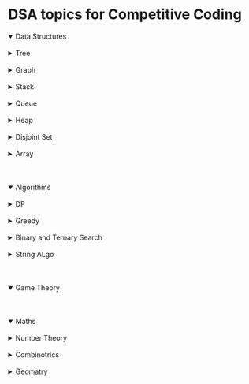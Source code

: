 # DSA topics for Competitive Coding #

<details open>
<summary>Data Structures</summary>
<br>
  <details>
  <summary>Tree</summary>
    
  <details>
    <summary>Binary Tree</summary>
  </details>
  <details>
    <summary>BIT/Fenwick Tree</summary>
  </details>
  <details>
    <summary>Segment Tree</summary>
  </details>
  <details>
    <summary>Trie</summary>
  </details>
  <details>
    <summary>Binary Search Tree</summary>
  </details>
  <details>
    <summary>AVL Tree</summary>
  </details>
  <details>
    <summary>Heap</summary>
    <details>
    <summary>MinHeap</summary>
    </details>
    <details>
    <summary>MaxHeap</summary>
    </details>
  </details>
  <details>
    <summary>Red Black Tree</summary>
  </details>
  <details>
    <summary>Splay Tree</summary>
  </details>
  <details>
    <summary>Treap</summary>
  </details>
  <details>
    <summary>Suffix Tree</summary>
  </details>
  <details>
  <summary>Prefix Tree</summary>
  </details>
  </details>
  <br>
  <details>
  
  <summary>Graph</summary>
    <details>
    <summary>Graph Theory</summary>
    </details>
  </details>
  <br>
  <details>
  <summary>Stack</summary>
    
  </details>
  <br>
  <details>
  <summary>Queue</summary>
    
  </details>
  <br>
  <details>
  <summary>Heap</summary>
  </details>
  <br>
  <details>  
  
  <summary>Disjoint Set</summary>
    
  </details>
  <br>
  <details>
  <summary>Array</summary>
    
  </details>
</details>
<br><br><br>


<details open>
<summary>Algorithms</summary>
  <br>
  <details>
  <summary>DP</summary>
    
  </details>
  <br>
  <details>
  <summary>Greedy</summary>
    
  </details>
  <br>  
  <details>
    <summary>Binary and Ternary Search</summary>
  </details>
  <br>
  <details>
    <summary>String ALgo<summary>
  </details>

</details>
<br><br><br>
<details open>
<summary>Game Theory</summary>

</details>
<br><br><br>
<details open>
    <summary>Maths</summary><br>
    <details>
    <summary>Number Theory</summary>
    </details><br>
    <details>
    <summary>Combinotrics</summary>
    </details><br>
    <details>
    <summary>Geomatry</summary>
    </details><br>
</details>
<br><br><br>
